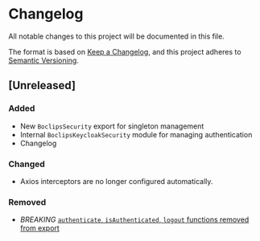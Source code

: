 # Changelog
All notable changes to this project will be documented in this file.

The format is based on [Keep a Changelog](https://keepachangelog.com/en/1.0.0/),
and this project adheres to [Semantic Versioning](https://semver.org/spec/v2.0.0.html).

## [Unreleased]

### Added
- New `BoclipsSecurity` export for singleton management
- Internal `BoclipsKeycloakSecurity` module for managing authentication 
- Changelog

### Changed
- Axios interceptors are no longer configured automatically.

### Removed
- *BREAKING* [`authenticate`, `isAuthenticated`, `logout` functions removed from export](./CHANGELOG.md#simplified-boclipssecurity-exports)